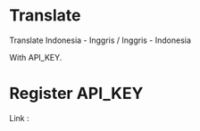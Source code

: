 # Translate
Translate Indonesia - Inggris / Inggris - Indonesia 

With API_KEY.
# Register API_KEY
Link : 
